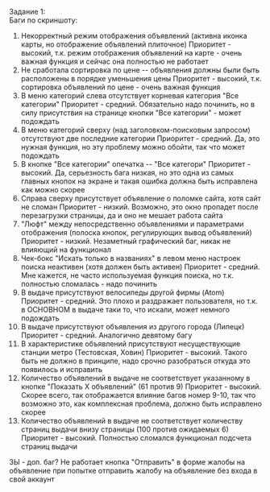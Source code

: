 <p> Задание 1: <br> 
Баги по скриншоту:

1. Некорректный режим отображения объявлений (активна иконка карты, но отображение объявлений плиточное)
    Приоритет - высокий, т.к. режим отображения объявлений на карте - очень важная функция и сейчас она полностью не работает
2. Не сработала сортировка по цене -- объявления должны были быть расположены в порядке уменьшения цены
    Приоритет - высокий, т.к. сортировка объявлений по цене - очень важная функция
3. В меню категорий слева отсутствует корневая категория "Все категории"
    Приоритет - средний. Обязательно надо починить, но в силу присутствия на странице кнопки "Все категории" - может подождать
4. В меню категорий сверху (над заголовком-поисковым запросом) отсутствуют две последние категории
    Приоритет - средний. Да, это нужная функция, но эту проблему можно обойти, так что может подождать
5. В кнопке "Все категории" опечатка -- "Все категори"
    Приоритет - высокий. Да, серьезность бага низкая, но это одна из самых главных кнопок на экране и такая ошибка должна быть исправлена как можно скорее
6. Справа сверху присутствует объявление о поломке сайта, хотя сайт не сломан
    Приоритет - низкий. Возможно, это окно пропадет после перезагрузки страницы, да и оно не мешает работа сайта
7. "Люфт" между непосредственно объявлениями и параметрами отображения (полоска кнопок, регулирующих вывод объявлений)
    Приоритет - низкий. Незаметный графический баг, никак не влияющий на функционал
8. Чек-бокс "Искать только в названиях" в левом меню настроек поиска неактивен (хотя должен быть активен)
    Приоритет - средний. Мне кажется, не часто используемая функция поиска, но т.к. полностью сломалась - надо починить
9. В выдаче присутствуют велосипеды другой фирмы (Atom)
    Приоритет - средний. Это плохо и раздражает пользователя, но т.к. в ОСНОВНОМ в выдаче таки то, что искали, может немного подождать
10. В выдаче присутствуют объявления из другого города (Липецк)
    Приоритет - средний. Аналогично девятому багу
11. В характеристике объявлений присутствуют несуществующие станции метро (Тестовская, Ховин)
    Приоритет - высокий. Такого быть не должно в принципе, надо срочно разобраться откуда это появилось и исправить
12. Количество объявлений в выдаче не соответствует указанному в кнопке "Показать Х объявлений" (61 против 9)
    Приоритет - высокий. Скорее всего, так отображается влияние багов номер 9-10, так что возможно это, как комплексная проблема, должно быть исправлено скорее
13. Количество объявлений в выдаче не соответствует количеству страниц выдачи внизу страницы (100 против ожидаемых 6)
    Приоритет - высокий. Полностью сломался функционал подсчета страниц выдачи
</p>

ЗЫ - доп. баг? Не работает кнопка "Отправить" в форме жалобы на объявление при попытке отправить жалобу на объявление без входа в свой аккаунт